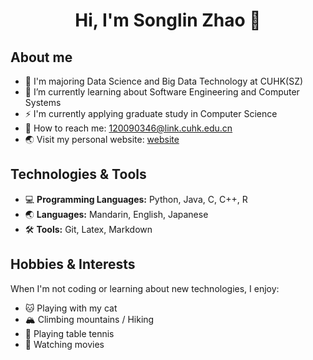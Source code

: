 <h1 align="center">Hi, I'm Songlin Zhao 👋</h1>

## About me

- 📖 I'm majoring Data Science and Big Data Technology at CUHK(SZ)
- 🔭 I’m currently learning about Software Engineering and Computer Systems
- ⚡ I'm currently applying graduate study in Computer Science
- 📧 How to reach me: 120090346@link.cuhk.edu.cn
- 🌏 Visit my personal website: [website](https://thiefcat.github.io/)

## Technologies & Tools

- 💻 **Programming Languages:** Python, Java, C, C++, R
- 🌏 **Languages:** Mandarin, English, Japanese
- 🛠 **Tools:** Git, Latex, Markdown

## Hobbies & Interests

When I'm not coding or learning about new technologies, I enjoy:

- 🐱 Playing with my cat
- 🏔 Climbing mountains / Hiking
- 🏓 Playing table tennis
- 🎥 Watching movies
